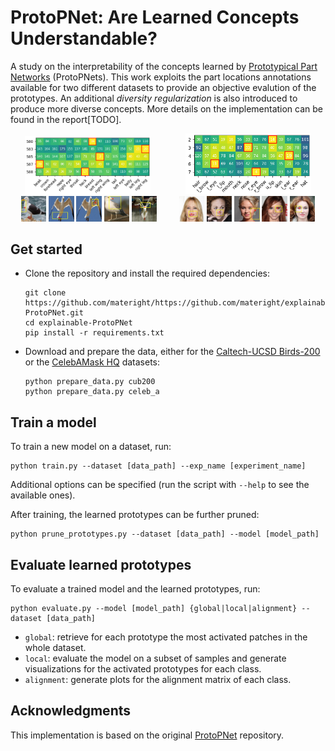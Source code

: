 # ProtoPNet: Are Learned Concepts Understandable?
A study on the interpretability of the concepts learned by [Prototypical Part Networks](https://arxiv.org/abs/1806.10574) (ProtoPNets). This work exploits the part locations annotations available for two different datasets to provide an objective evalution of the prototypes. An additional *diversity regularization* is also introduced to produce more diverse concepts. More details on the implementation can be found in the report[TODO].

<div align="center">
    <img src="img/cub200/alignment_matrix_prototypes.png" width="40%"/>
    &nbsp; &nbsp; &nbsp; &nbsp;&nbsp; &nbsp; &nbsp;
    <img src="img/celeb_a/alignment_matrix_prototypes.png" width="40%"/>
</div>
<div align="center">
    <img src="img/cub200/1_prototype_580_bbox.jpg" width="8%"/>
    <img src="img/cub200/4_prototype_583_bbox.jpg" width="8%"/>
    <img src="img/cub200/6_prototype_585_bbox.jpg" width="8%"/>
    <img src="img/cub200/8_prototype_587_bbox.jpg" width="8%"/>
    <img src="img/cub200/9_prototype_588_bbox.jpg" width="8%"/>
    &nbsp; &nbsp; &nbsp; &nbsp;
    <img src="img/celeb_a/prototype_2_bbox.jpg" width="8%"/>
    <img src="img/celeb_a/prototype_3_bbox.jpg" width="8%"/>
    <img src="img/celeb_a/prototype_4_bbox.jpg" width="8%"/>
    <img src="img/celeb_a/prototype_6_bbox.jpg" width="8%"/>
    <img src="img/celeb_a/prototype_7_bbox.jpg" width="8%"/>
</div>


## Get started
- Clone the repository and install the required dependencies:
    ```shell
    git clone https://github.com/materight/https://github.com/materight/explainable-ProtoPNet.git
    cd explainable-ProtoPNet
    pip install -r requirements.txt
    ```
- Download and prepare the data, either for the [Caltech-UCSD Birds-200](http://www.vision.caltech.edu/datasets/cub_200_2011/) or the [CelebAMask HQ](http://mmlab.ie.cuhk.edu.hk/projects/CelebA/CelebAMask_HQ.html) datasets:
    ```shell
    python prepare_data.py cub200
    python prepare_data.py celeb_a
    ```

## Train a model
To train a new model on a dataset, run:
```shell
python train.py --dataset [data_path] --exp_name [experiment_name]
```
Additional options can be specified (run the script with `--help` to see the available ones).

After training, the learned prototypes can be further pruned:
```shell
python prune_prototypes.py --dataset [data_path] --model [model_path]
```

## Evaluate learned prototypes
To evaluate a trained model and the learned prototypes, run:
```shell
python evaluate.py --model [model_path] {global|local|alignment} --dataset [data_path] 
```
- `global`: retrieve for each prototype the most activated patches in the whole dataset.
- `local`: evaluate the model on a subset of samples and generate visualizations for the activated prototypes for each class.
- `alignment`: generate plots for the alignment matrix of each class.

## Acknowledgments
This implementation is based on the original [ProtoPNet](https://github.com/cfchen-duke/ProtoPNet) repository.
